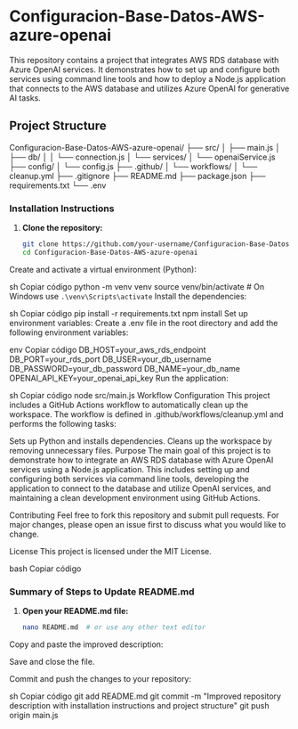 # Configuracion-Base-Datos-AWS-azure-openai

This repository contains a project that integrates AWS RDS database with Azure OpenAI services. It demonstrates how to set up and configure both services using command line tools and how to deploy a Node.js application that connects to the AWS database and utilizes Azure OpenAI for generative AI tasks.

## Project Structure

Configuracion-Base-Datos-AWS-azure-openai/
├── src/
│ ├── main.js
│ ├── db/
│ │ └── connection.js
│ └── services/
│ └── openaiService.js
├── config/
│ └── config.js
├── .github/
│ └── workflows/
│ └── cleanup.yml
├── .gitignore
├── README.md
├── package.json
├── requirements.txt
└── .env


### Installation Instructions

1. **Clone the repository:**
   ```sh
   git clone https://github.com/your-username/Configuracion-Base-Datos-AWS-azure-openai.git
   cd Configuracion-Base-Datos-AWS-azure-openai

Create and activate a virtual environment (Python):

sh
Copiar código
python -m venv venv
source venv/bin/activate  # On Windows use `.\venv\Scripts\activate`
Install the dependencies:

sh
Copiar código
pip install -r requirements.txt
npm install
Set up environment variables:
Create a .env file in the root directory and add the following environment variables:

env
Copiar código
DB_HOST=your_aws_rds_endpoint
DB_PORT=your_rds_port
DB_USER=your_db_username
DB_PASSWORD=your_db_password
DB_NAME=your_db_name
OPENAI_API_KEY=your_openai_api_key
Run the application:

sh
Copiar código
node src/main.js
Workflow Configuration
This project includes a GitHub Actions workflow to automatically clean up the workspace. The workflow is defined in .github/workflows/cleanup.yml and performs the following tasks:

Sets up Python and installs dependencies.
Cleans up the workspace by removing unnecessary files.
Purpose
The main goal of this project is to demonstrate how to integrate an AWS RDS database with Azure OpenAI services using a Node.js application. This includes setting up and configuring both services via command line tools, developing the application to connect to the database and utilize OpenAI services, and maintaining a clean development environment using GitHub Actions.

Contributing
Feel free to fork this repository and submit pull requests. For major changes, please open an issue first to discuss what you would like to change.

License
This project is licensed under the MIT License.

bash
Copiar código

### Summary of Steps to Update README.md

1. **Open your README.md file:**
   ```sh
   nano README.md  # or use any other text editor
Copy and paste the improved description:

Save and close the file.

Commit and push the changes to your repository:

sh
Copiar código
git add README.md
git commit -m "Improved repository description with installation instructions and project structure"
git push origin main.js
